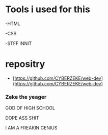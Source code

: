 # Tools i used for this 
-HTML 

-CSS

-STFF INNIT 
# repositry
- [https://github.com/CYBERZEKE/web-dev](https://github.com/CYBERZEKE/web-dev)
### Zeke the yeager
GOD OF HIGH SCHOOL
 
DOPE ASS SHIT

I AM A FREAKIN GENIUS 


